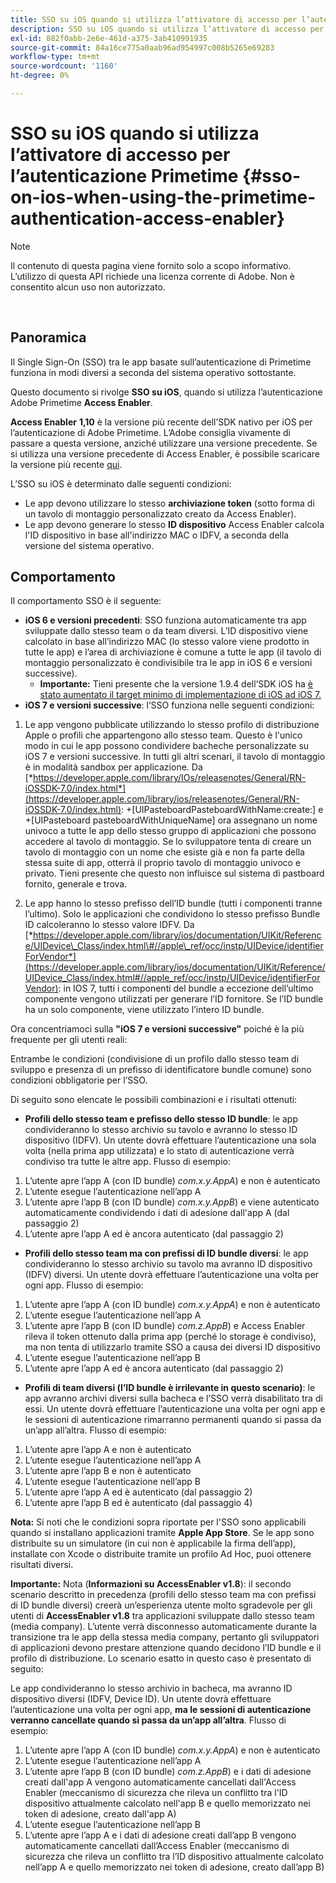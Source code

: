 ```yaml
---
title: SSO su iOS quando si utilizza l’attivatore di accesso per l’autenticazione Primetime
description: SSO su iOS quando si utilizza l’attivatore di accesso per l’autenticazione Primetime
exl-id: 882f0abb-2e6e-461d-a375-3ab410991935
source-git-commit: 84a16ce775a0aab96ad954997c008b5265e69283
workflow-type: tm+mt
source-wordcount: '1160'
ht-degree: 0%

---
```


# SSO su iOS quando si utilizza l’attivatore di accesso per l’autenticazione Primetime {#sso-on-ios-when-using-the-primetime-authentication-access-enabler}

>[!NOTE]
>
>Il contenuto di questa pagina viene fornito solo a scopo informativo. L’utilizzo di questa API richiede una licenza corrente di Adobe. Non è consentito alcun uso non autorizzato.

</br>

## Panoramica

Il Single Sign-On (SSO) tra le app basate sull’autenticazione di Primetime funziona in modi diversi a seconda del sistema operativo sottostante.

Questo documento si rivolge **SSO su iOS**, quando si utilizza l’autenticazione Adobe Primetime **Access Enabler**.

**Access Enabler** **1,10** è la versione più recente dell’SDK nativo per iOS per l’autenticazione di Adobe Primetime. L’Adobe consiglia vivamente di passare a questa versione, anziché utilizzare una versione precedente. Se si utilizza una versione precedente di Access Enabler, è possibile scaricare la versione più recente [qui](https://tve.zendesk.com/hc/en-us/articles/204963209-iOS-Native-AccessEnabler-Library).

L’SSO su iOS è determinato dalle seguenti condizioni:

- Le app devono utilizzare lo stesso **archiviazione token** (sotto forma di un tavolo di montaggio personalizzato creato da Access Enabler).
- Le app devono generare lo stesso **ID dispositivo** Access Enabler calcola l&#39;ID dispositivo in base all&#39;indirizzo MAC o IDFV, a seconda della versione del sistema operativo.

## Comportamento

Il comportamento SSO è il seguente:

- **iOS 6 e versioni precedenti**: SSO funziona automaticamente tra app sviluppate dallo stesso team o da team diversi. L’ID dispositivo viene calcolato in base all’indirizzo MAC (lo stesso valore viene prodotto in tutte le app) e l’area di archiviazione è comune a tutte le app (il tavolo di montaggio personalizzato è condivisibile tra le app in iOS 6 e versioni successive).
   - **Importante:** Tieni presente che la versione 1.9.4 dell’SDK iOS ha [è stato aumentato il target minimo di implementazione di iOS ad iOS 7.](https://tve.zendesk.com/hc/en-us/articles/204963209-iOS-Native-AccessEnabler-Library)
- **iOS 7 e versioni successive**: l’SSO funziona nelle seguenti condizioni:

1. Le app vengono pubblicate utilizzando lo stesso profilo di distribuzione Apple o profili che appartengono allo stesso team. Questo è l&#39;unico modo in cui le app possono condividere bacheche personalizzate su iOS 7 e versioni successive. In tutti gli altri scenari, il tavolo di montaggio è in modalità sandbox per applicazione. Da [*https://developer.apple.com/library/IOs/releasenotes/General/RN-iOSSDK-7.0/index.html*](https://developer.apple.com/library/ios/releasenotes/General/RN-iOSSDK-7.0/index.html): \+\[UIPasteboardPasteboardWithName:create:\] e +\[UIPasteboard pasteboardWithUniqueName\] ora assegnano un nome univoco a tutte le app dello stesso gruppo di applicazioni che possono accedere al tavolo di montaggio. Se lo sviluppatore tenta di creare un tavolo di montaggio con un nome che esiste già e non fa parte della stessa suite di app, otterrà il proprio tavolo di montaggio univoco e privato. Tieni presente che questo non influisce sul sistema di pastboard fornito, generale e trova.

1. Le app hanno lo stesso prefisso dell’ID bundle (tutti i componenti tranne l’ultimo). Solo le applicazioni che condividono lo stesso prefisso Bundle ID calcoleranno lo stesso valore IDFV. Da [*https://developer.apple.com/library/ios/documentation/UIKit/Reference/UIDevice\_Class/index.html\#//apple\_ref/occ/instp/UIDevice/identifierForVendor*](https://developer.apple.com/library/ios/documentation/UIKit/Reference/UIDevice_Class/index.html#//apple_ref/occ/instp/UIDevice/identifierForVendor): in IOS 7, tutti i componenti del bundle a eccezione dell’ultimo componente vengono utilizzati per generare l’ID fornitore. Se l’ID bundle ha un solo componente, viene utilizzato l’intero ID bundle.

Ora concentriamoci sulla **&quot;iOS 7 e versioni successive&quot;** poiché è la più frequente per gli utenti reali:

Entrambe le condizioni (condivisione di un profilo dallo stesso team di sviluppo e presenza di un prefisso di identificatore bundle comune) sono condizioni obbligatorie per l’SSO.

Di seguito sono elencate le possibili combinazioni e i risultati ottenuti:

- **Profili dello stesso team e prefisso dello stesso ID bundle**: le app condivideranno lo stesso archivio su tavolo e avranno lo stesso ID dispositivo (IDFV). Un utente dovrà effettuare l’autenticazione una sola volta (nella prima app utilizzata) e lo stato di autenticazione verrà condiviso tra tutte le altre app. Flusso di esempio:

1. L’utente apre l’app A (con ID bundle) *com.x.y.AppA*) e non è autenticato
1. L’utente esegue l’autenticazione nell’app A
1. L’utente apre l’app B (con ID bundle) *com.x.y.AppB*) e viene autenticato automaticamente condividendo i dati di adesione dall&#39;app A (dal passaggio 2)
1. L’utente apre l’app A ed è ancora autenticato (dal passaggio 2)



- **Profili dello stesso team ma con prefissi di ID bundle diversi**: le app condivideranno lo stesso archivio su tavolo ma avranno ID dispositivo (IDFV) diversi. Un utente dovrà effettuare l’autenticazione una volta per ogni app. Flusso di esempio:

1. L’utente apre l’app A (con ID bundle) *com.x.y.AppA*) e non è autenticato
1. L’utente esegue l’autenticazione nell’app A
1. L’utente apre l’app B (con ID bundle) *com.z.AppB*) e Access Enabler rileva il token ottenuto dalla prima app (perché lo storage è condiviso), ma non tenta di utilizzarlo tramite SSO a causa dei diversi ID dispositivo
1. L’utente esegue l’autenticazione nell’app B
1. L’utente apre l’app A ed è ancora autenticato (dal passaggio 2)



- **Profili di team diversi (l’ID bundle è irrilevante in questo scenario)**: le app avranno archivi diversi sulla bacheca e l’SSO verrà disabilitato tra di essi. Un utente dovrà effettuare l’autenticazione una volta per ogni app e le sessioni di autenticazione rimarranno permanenti quando si passa da un’app all’altra. Flusso di esempio:


1. L’utente apre l’app A e non è autenticato
1. L’utente esegue l’autenticazione nell’app A
1. L’utente apre l’app B e non è autenticato
1. L’utente esegue l’autenticazione nell’app B
1. L’utente apre l’app A ed è autenticato (dal passaggio 2)
1. L’utente apre l’app B ed è autenticato (dal passaggio 4)

**Nota:** Si noti che le condizioni sopra riportate per l&#39;SSO sono applicabili quando si installano applicazioni tramite **Apple App Store**. Se le app sono distribuite su un simulatore (in cui non è applicabile la firma dell’app), installate con Xcode o distribuite tramite un profilo Ad Hoc, puoi ottenere risultati diversi.

**Importante:** Nota (**Informazioni su AccessEnabler v1.8**): il secondo scenario descritto in precedenza (profili dello stesso team ma con prefissi di ID bundle diversi) creerà un’esperienza utente molto sgradevole per gli utenti di **AccessEnabler v1.8** tra applicazioni sviluppate dallo stesso team (media company). L’utente verrà disconnesso automaticamente durante la transizione tra le app della stessa media company, pertanto gli sviluppatori di applicazioni devono prestare attenzione quando decidono l’ID bundle e il profilo di distribuzione. Lo scenario esatto in questo caso è presentato di seguito:

Le app condivideranno lo stesso archivio in bacheca, ma avranno ID dispositivo diversi (IDFV, Device ID). Un utente dovrà effettuare l’autenticazione una volta per ogni app, **ma le sessioni di autenticazione verranno cancellate quando si passa da un’app all’altra**. Flusso di esempio:

1. L’utente apre l’app A (con ID bundle) *com.x.y.AppA*) e non è autenticato
1. L’utente esegue l’autenticazione nell’app A
1. L’utente apre l’app B (con ID bundle) *com.z.AppB*) e i dati di adesione creati dall&#39;app A vengono automaticamente cancellati dall&#39;Access Enabler (meccanismo di sicurezza che rileva un conflitto tra l&#39;ID dispositivo attualmente calcolato nell&#39;app B e quello memorizzato nei token di adesione, creato dall&#39;app A)
1. L’utente esegue l’autenticazione nell’app B
1. L’utente apre l’app A e i dati di adesione creati dall’app B vengono automaticamente cancellati dall’Access Enabler (meccanismo di sicurezza che rileva un conflitto tra l’ID dispositivo attualmente calcolato nell’app A e quello memorizzato nei token di adesione, creato dall’app B)
